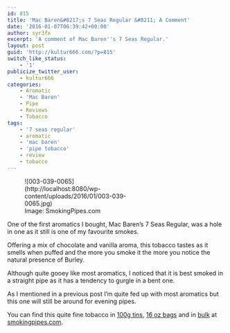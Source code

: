 ```yaml
---
id: 815
title: 'Mac Baren&#8217;s 7 Seas Regular &#8211; A Comment'
date: '2016-01-07T06:39:42+00:00'
author: syr3fx
excerpt: 'A comment of Mac Baren''s 7 Seas Regular.'
layout: post
guid: 'http://kultur666.com/?p=815'
switch_like_status:
    - '1'
publicize_twitter_user:
    - kultur666
categories:
    - Aromatic
    - 'Mac Baren'
    - Pipe
    - Reviews
    - Tobacco
tags:
    - '7 seas regular'
    - aromatic
    - 'mac baren'
    - 'pipe tobacco'
    - review
    - tobacco
---
```


<figure aria-describedby="caption-attachment-831" class="wp-caption alignleft" id="attachment_831" style="width: 250px">![003-039-0065](http://localhost:8080/wp-content/uploads/2016/01/003-039-0065.jpg)<figcaption class="wp-caption-text" id="caption-attachment-831">Image: SmokingPipes.com</figcaption></figure>

One of the first aromatics I bought, Mac Baren’s 7 Seas Regular, was a hole in one as it still is one of my favourite smokes.

Offering a mix of chocolate and vanilla aroma, this tobacco tastes as it smells when puffed and the more you smoke it the more you notice the natural presence of Burley.

Although quite gooey like most aromatics, I noticed that it is best smoked in a straight pipe as it has a tendency to gurgle in a bent one.

As I mentioned in a previous post I’m quite fed up with most aromatics but this one will still be around for evening pipes.

You can find this quite fine tobacco in [100g tins](http://www.smokingpipes.com/tobacco/by-maker/mac-baren/moreinfo.cfm?product_id=70213), [16 oz bags](http://www.smokingpipes.com/tobacco/by-maker/mac-baren/moreinfo.cfm?product_id=70216) and in [bulk](http://www.smokingpipes.com/tobacco/by-maker/mac-baren/bulk/moreinfo.cfm?product_id=70220) at [smokingpipes.com](http://www.smokingpipes.com).